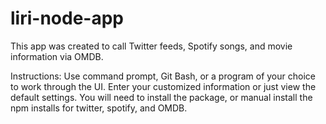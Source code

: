# liri-node-app
This app was created to call Twitter feeds, Spotify songs, and movie information via OMDB.

Instructions:
Use command prompt, Git Bash, or a program of your choice to work through the UI. Enter your customized information or just view the default settings. You will need to install the package, or manual install the npm installs for twitter, spotify, and OMDB. 
